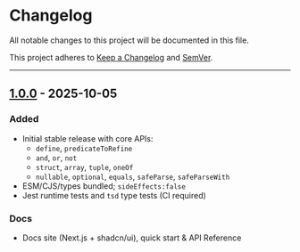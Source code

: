 # Changelog

All notable changes to this project will be documented in this file.

This project adheres to [Keep a Changelog](https://keepachangelog.com/) and [SemVer](https://semver.org/).

---

## [1.0.0] - 2025-10-05

### Added

- Initial stable release with core APIs:
  - `define`, `predicateToRefine`
  - `and`, `or`, `not`
  - `struct`, `array`, `tuple`, `oneOf`
  - `nullable`, `optional`, `equals`, `safeParse`, `safeParseWith`
- ESM/CJS/types bundled; `sideEffects:false`
- Jest runtime tests and `tsd` type tests (CI required)

### Docs

- Docs site (Next.js + shadcn/ui), quick start & API Reference

[Unreleased]: https://github.com/nyaomaru/is-kit/compare/v1.0.0...HEAD
[1.0.0]: https://github.com/nyaomaru/is-kit/releases/tag/v1.0.0
